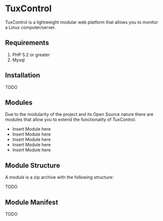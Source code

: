 # TuxControl

TuxControl is a lightweight modular web platform that allows you to monitor a Linux computer/server.

## Requirements

1. PHP 5.2 or greater
2. Mysql

## Installation

TODO

## Modules

Due to the modularity of the project and its Open Source nature there are modules that allow you to extend the functionality of TuxControl.

- Insert Module here
- Insert Module here
- Insert Module here
- Insert Module here
- Insert Module here

## Module Structure

A module is a zip archive with the following structure:

TODO

## Module Manifest

TODO


